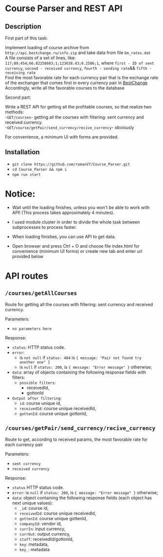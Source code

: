 # Course Parser and REST API
## Description
First part of this task:

Implement loading of course archive from `http://api.bestchange.ru/info.zip` and take data from file `bm_rates.dat`        
A file consists of a set of lines, like: `117;89;454;66.82258603;1;123638.43;0.2506;1`, where `first - ID of sent currency`, `second - received currency`, `fourth - sending rate`&& `fifth - receiving rate`                                            
Find the most favorable rate for each currency pair that is the exchange rate of the exchanger that comes first in every currency pair in [BestChange](https://www.bestchange.ru/bitcoin-to-zcash.html)                                                                                                                    
Accordingly, write all the favorable courses to the database

Second part:                                                                                              
                                                                                                                           
Write a REST API for getting all the profitable courses, so that realize two methods:                                     
-`GET/courses`- getting all the courses with filtering: sent currency and received currency.                              
-`GET/course/getPair/send_currency/recive_currency`- obviously                                                                 

For convenience, a minimum UI with forms are provided.

## Installation
- `git clone https://github.com/romanV7/Course_Parser.git`
- `cd Course_Parser && npm i`
- `npm run start`

# Notice:
- Wait until the loading finishes, unless you won't be able to work with API! (This process takes approximately 4 minutes).
- I used module cluster in order to divide the whole task between subprocesses to process faster.
- When loading finishes, you can use API to get data.

- Open browser and press Ctrl + O and choose file index.html for convenience (minimum UI forms) or create new tab and enter url provided below

# API routes
## `/courses/getAllCourses`
Route for getting all the courses with filtering: sent currency and received currency.

Parameters:

- `no parameters here`

Response:                                                                                                           
- `status`: HTTP status code.                                                                                             
- `error`: 
  - is `not null` if `status: 404` is `{ message: "Pair not found try another one" }`
  - is `null` if `status: 200`, is `{ message: "Error message" }` otherwise;                            
- `data`: array of objects containing the following response fields with filters:
  - `possible filters`:
    - receivedId,
    - gottonId                                     
- `Output after filtering`:
   - `id`: course unique id,
   - `receivedId`: course unique receivedId,
   - `gottenId`: course unique gottonId,
   
## `/courses/getPair/send_currency/recive_currency`
Route to get, according to received params, the most favorable rate for each currency pair 

Parameters:

- `sent currency`
- `received currency`

Response:                                                                                                              
- `status` HTTP status code.                                                                                                 
- `error`: is `null` if `status: 200`, is `{ message: "Error message" }` otherwise;
- `data`: object containing the following response fields (each object has next unique values):
  - `_id`: course id, 
  - `receivedId`: course unique receivedId,
  - `gottenId`: course unique gottenId,
  - `companyId`: vendor id,
  - `currIn`: input currency,
  - `currOut`: output currency,
  - `stuff`: receivedId/gottonId,
  - `key`: metadata,
  - `key_`: metadata

